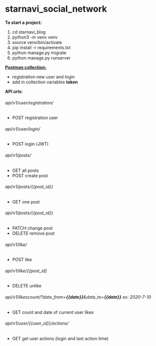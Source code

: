 # starnavi_social_network

**To start a project:**
1. cd starnavi_blog
2. python3 -m venv venv
3. source venv/bin/activate
4. pip install -r requirements.txt
5. python manage.py migrate
6. python manage.py runserver

[**Postman collection:**](https://www.getpostman.com/collections/f48922350938724534c3)
- registration new user and login
- add in collection variables **token**

**API urls:**
###### api/v1/user/registration/
- POST registration user

###### api/v1/user/login/
- POST login (JWT)

###### api/v1/posts/
- GET all posts
- POST create post

###### api/v1/posts/{{post_id}}
- GET one post

###### api/v1/posts/{{post_id}}
- PATCH change post
- DELETE remove post

###### api/v1/like/
- POST like

###### api/v1/like/{{post_id}
- DELETE unlike

###### api/v1/likescount/?date_from=**{{date}}**&date_to=**{{date}}** ex: 2020-7-10
- GET count and date of current user likes

###### api/v1/user/{{user_id}}/actions/
- GET gel user actions (login and last action time)



